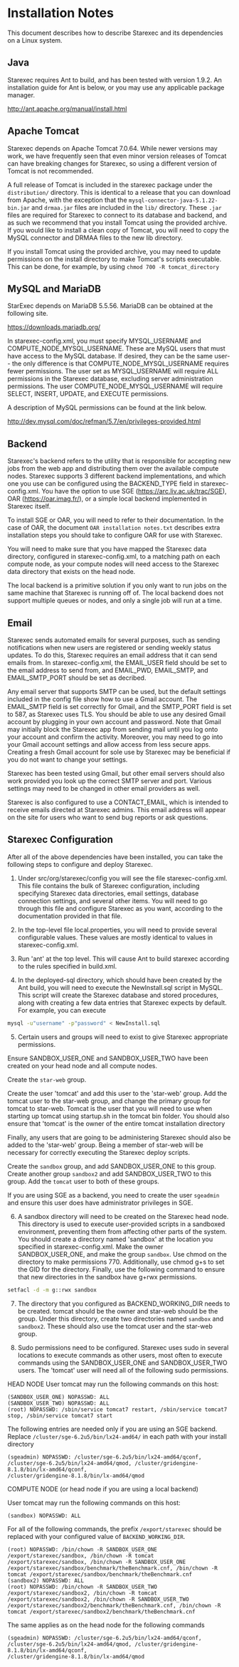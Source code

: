 # Installation Notes

This document describes how to describe Starexec and its
dependencies on a Linux system.

## Java

Starexec requires Ant to build, and has been tested with version 1.9.2. An
installation guide for Ant is below, or you may use any applicable package manager.

http://ant.apache.org/manual/install.html

## Apache Tomcat

Starexec depends on Apache Tomcat 7.0.64. While newer versions may work, we have
frequently seen that even minor version releases of Tomcat can have breaking
changes for Starexec, so using a different version of Tomcat is not recommended.

A full release of Tomcat is included in the starexec package under the `distribution/`
directory. This is identical to a release that you can download from Apache,
with the exception that the `mysql-connector-java-5.1.22-bin.jar` and
`drmaa.jar` files are included in the `lib/` directory. These `.jar` files are required for Starexec
to connect to its database and backend, and as such we recommend that you install
Tomcat using the provided archive. If you would like to install a clean copy of
Tomcat, you will need to copy the MySQL connector and DRMAA files to the new lib directory.

If you install Tomcat using the provided archive, you may need to update permissions
on the install directory to make Tomcat's scripts executable. This can be done, for
example, by using `chmod 700 -R tomcat_directory`


## MySQL and MariaDB

StarExec depends on MariaDB 5.5.56. MariaDB can
be obtained at the following site.

https://downloads.mariadb.org/

In starexec-config.xml, you must specify MYSQL_USERNAME and
COMPUTE_NODE_MYSQL_USERNAME. These are MySQL users that must have access to the
MySQL database. If desired, they can be the same user-- the only difference is that
COMPUTE_NODE_MYSQL_USERNAME requires fewer permissions. The user set as
MYSQL_USERNAME will require ALL permissions in the Starexec database, excluding
server administration permissions. The user COMPUTE_NODE_MYSQL_USERNAME will
require SELECT, INSERT, UPDATE, and EXECUTE permissions.

A description of MySQL permissions can be found at the link below.

http://dev.mysql.com/doc/refman/5.7/en/privileges-provided.html

## Backend

Starexec's backend refers to the utility that is responsible for accepting
new jobs from the web app and distributing them over the available compute nodes.
Starexec supports 3 different backend implementations, and which one you use
can be configured using the BACKEND_TYPE field in starexec-config.xml. You have
the option to use SGE (https://arc.liv.ac.uk/trac/SGE), OAR (https://oar.imag.fr/),
or a simple local backend implemented in Starexec itself.

To install SGE or OAR, you will need to refer to their documentation. In the case
of OAR, the document `OAR installation notes.txt` describes extra installation
steps you should take to configure OAR for use with Starexec.

You will need to make sure that you have mapped the Starexec data directory,
configured in starexec-config.xml, to a matching path on each compute node,
as your compute nodes will need access to the Starexec data directory
that exists on the head node.

The local backend is a primitive solution if you only want to run jobs on the same
machine that Starexec is running off of. The local backend does not support multiple
queues or nodes, and only a single job will run at a time.

## Email

Starexec sends automated emails for several purposes, such as sending notifications
when new users are registered or sending weekly status updates. To do this, Starexec
requires an email address that it can send emails from. In starexec-config.xml,
the EMAIL_USER field should be set to the email address to send from, and EMAIL_PWD,
EMAIL_SMTP, and EMAIL_SMTP_PORT should be set as decribed.

Any email server that supports SMTP can be used, but the default settings included
in the config file show how to use a Gmail account. The EMAIL_SMTP field is set
correctly for Gmail, and the SMTP_PORT field is set to 587, as Starexec uses
TLS. You should be able to use any desired Gmail account by plugging in your own
account and password. Note that Gmail may initially block the Starexec app from
sending mail until you log onto your account and confirm the activity. Moreover,
you may need to go into your Gmail account settings and allow access from less
secure apps. Creating a fresh Gmail account for sole use by Starexec may be
beneficial if you do not want to change your settings.

Starexec has been tested using Gmail, but other email servers should also work
provided you look up the correct SMTP server and port. Various settings may
need to be changed in other email providers as well.

Starexec is also configured to use a CONTACT_EMAIL, which is intended to
receive emails directed at Starexec admins. This email address will appear
on the site for users who want to send bug reports or ask questions.

## Starexec Configuration

After all of the above dependencies have been installed, you can take the following
steps to configure and deploy Starexec.

1) Under src/org/starexec/config you will see the file starexec-config.xml. This file
contains the bulk of Starexec configuration, including specifying Starexec data directories,
email settings, database connection settings, and several other items. You will need
to go through this file and configure Starexec as you want, according to the documentation
provided in that file.

2) In the top-level file local.properties, you will need to provide several configurable values.
These values are mostly identical to values in starexec-config.xml.

3) Run 'ant' at the top level. This will cause Ant to build starexec according to the rules
specified in build.xml.

4) In the deployed-sql directory, which should have been created by the Ant build, you
will need to execute the NewInstall.sql script in MySQL. This script will create the
Starexec database and stored procedures, along with creating a few data entries that
Starexec expects by default. For example, you can execute

```sh
mysql -u"username" -p"password" < NewInstall.sql
```

5) Certain users and groups will need to exist to give Starexec appropriate permissions.

Ensure SANDBOX_USER_ONE and SANDBOX_USER_TWO have been created on your head node and
all compute nodes.

Create the `star-web` group.

Create the user 'tomcat' and add this user to the 'star-web' group. Add the
tomcat user to the star-web group, and change the primary group for tomcat
to star-web. Tomcat is the user that you will need to use when starting up
tomcat using startup.sh in the tomcat bin folder. You should also ensure
that 'tomcat' is the owner of the entire tomcat installation directory

Finally, any users that are going to be administering Starexec should
also be added to the 'star-web' group. Being a member of star-web will
be necessary for correctly executing the Starexec deploy scripts.

Create the `sandbox` group, and add SANDBOX_USER_ONE to this group.
Create another group `sandbox2` and add SANDBOX_USER_TWO to this group.
Add the `tomcat` user to both of these groups.

If you are using SGE as a backend, you need to create the user `sgeadmin`
and ensure this user does have administrator privileges in SGE.

6) A sandbox directory will need to be created on the Starexec
head node. This directory is used to execute user-provided scripts in a
sandboxed environment, preventing them from affecting other parts of the
system. You should create a directory named 'sandbox' at the location
you specified in starexec-config.xml. Make the owner SANDBOX_USER_ONE,
and make the group `sandbox`. Use chmod on the directory to make
permissions 770. Additionally, use chmod g+s to set the GID for the
directory. Finally, use the following command to ensure that new
directories in the sandbox have g+rwx permissions.

```sh
setfacl -d -m g::rwx sandbox
```

7) The directory that you configured as BACKEND_WORKING_DIR needs to be created. tomcat
should be the owner and star-web should be the group. Under this directory, create
two directories named `sandbox` and `sandbox2`. These should also use the tomcat
user and the star-web group.

8) Sudo permissions need to be configured. Starexec uses sudo in several locations
to execute commands as other users, most often to execute commands using the
SANDBOX_USER_ONE and SANDBOX_USER_TWO users. The 'tomcat' user will need all
of the following sudo permissions.


HEAD NODE
User tomcat may run the following commands on this host:

    (SANDBOX_USER_ONE) NOPASSWD: ALL
    (SANDBOX_USER_TWO) NOPASSWD: ALL
    (root) NOPASSWD: /sbin/service tomcat7 restart, /sbin/service tomcat7 stop, /sbin/service tomcat7 start

The following entries are needed only if you are using an SGE backend. Replace `/cluster/sge-6.2u5/bin/lx24-amd64/`
in each path with your install directory

    (sgeadmin) NOPASSWD: /cluster/sge-6.2u5/bin/lx24-amd64/qconf, /cluster/sge-6.2u5/bin/lx24-amd64/qmod, /cluster/gridengine-8.1.8/bin/lx-amd64/qconf,
    /cluster/gridengine-8.1.8/bin/lx-amd64/qmod


COMPUTE NODE (or head node if you are using a local backend)



User tomcat may run the following commands on this host:

    (sandbox) NOPASSWD: ALL

For all of the following commands, the prefix `/export/starexec` should be replaced with your configured value of
`BACKEND_WORKING_DIR`.

    (root) NOPASSWD: /bin/chown -R SANDBOX_USER_ONE /export/starexec/sandbox, /bin/chown -R tomcat /export/starexec/sandbox, /bin/chown -R SANDBOX_USER_ONE
    /export/starexec/sandbox/benchmark/theBenchmark.cnf, /bin/chown -R tomcat /export/starexec/sandbox/benchmark/theBenchmark.cnf
    (sandbox2) NOPASSWD: ALL
    (root) NOPASSWD: /bin/chown -R SANDBOX_USER_TWO /export/starexec/sandbox2, /bin/chown -R tomcat /export/starexec/sandbox2, /bin/chown -R SANDBOX_USER_TWO
    /export/starexec/sandbox2/benchmark/theBenchmark.cnf, /bin/chown -R tomcat /export/starexec/sandbox2/benchmark/theBenchmark.cnf

The same applies as on the head node for the following commands

    (sgeadmin) NOPASSWD: /cluster/sge-6.2u5/bin/lx24-amd64/qconf, /cluster/sge-6.2u5/bin/lx24-amd64/qmod, /cluster/gridengine-8.1.8/bin/lx-amd64/qconf,
    /cluster/gridengine-8.1.8/bin/lx-amd64/qmod
